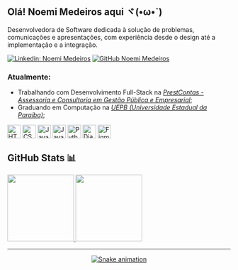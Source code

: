 ## Olá! Noemi Medeiros aqui ヾ(•ω•`)

<p>Desenvolvedora de Software dedicada à solução de problemas, comunicações e apresentações, com experiência desde o design até a implementação e a integração.</p>

[![Linkedin: Noemi Medeiros](https://img.shields.io/badge/-LinkedIn-blue?style=flat-square&logo=Linkedin&logoColor=white&link=https://www.linkedin.com/in/noemi-medeiros/)](https://www.linkedin.com/in/noemi-medeiros/)
[![GitHub Noemi Medeiros](https://img.shields.io/github/followers/noemimedeiros?label=Seguir&style=social)](https://github.com/noemimedeiros)

<h3>Atualmente:</h3>
<ul>
<li>Trabalhando com Desenvolvimento Full-Stack na <a href="https://www.prestcontas.com.br" target="_blank"><i>PrestContas - Assessoria e Consultoria em Gestão Pública e Empresarial</i></a>;</li>
<li>Graduando em Computação na <a href="https://uepb.edu.br"><i>UEPB (Universidade Estadual da Paraíba)</i></a>;</li>
</ul>

<div style="display: inline_block;><br>
  <img align="center" alt="Python" height="30" src="https://img.shields.io/badge/Python-3776AB?style=for-the-badge&logo=python&logoColor=white">
  <img align="center" alt="HTML" height="30" src="https://img.shields.io/badge/Python-14354C?style=for-the-badge&logo=python&logoColor=white">
  <img align="center" alt="CSS" height="30" src="https://img.shields.io/badge/HTML5-E34F26?style=for-the-badge&logo=html5&logoColor=white">
  <img align="center" alt="JavaScript" height="30" src="https://img.shields.io/badge/CSS3-1572B6?style=for-the-badge&logo=css3&logoColor=white">
  <img align="center" alt="Java" height="30" src="https://img.shields.io/badge/JavaScript-F7DF1E?style=for-the-badge&logo=javascript&logoColor=black">
  <img align="center" alt="Python" height="30" src="https://img.shields.io/badge/Django-092E20?style=for-the-badge&logo=django&logoColor=white">
  <img align="center" alt="Django" height="30" src="https://img.shields.io/badge/MySQL-00000F?style=for-the-badge&logo=mysql&logoColor=white">
  <img align="center" alt="Figma" height="30" src="https://img.shields.io/badge/Figma-1E1E1E?style=for-the-badge&logo=figma&logoColor=white">
</div>

## GitHub Stats 📊

<div>
<a href="https://github.com/noemimedeiros">
  <img height="150em" src="https://github-readme-stats.vercel.app/api?username=noemimedeiros&show_icons=true&theme=blue-green&include_all_commits=true&count_private=true"/>
  <img height="150em" src="https://github-readme-stats.vercel.app/api/top-langs/?username=noemimedeiros&layout=compact&langs_count=7&theme=blue-green"/>
</div>
<hr>
<div align="center"> 

  
  ![Snake animation](https://github.com/noemimedeiros/noemimedeiros/blob/output/github-contribution-grid-snake.svg)
  
 </div> 
